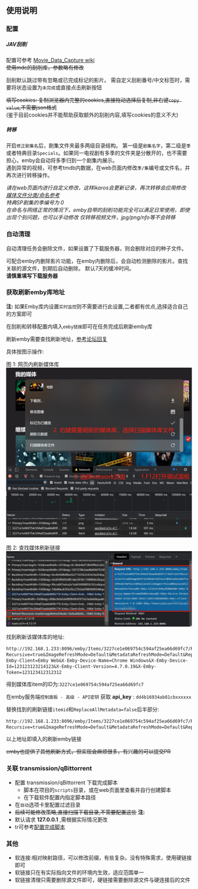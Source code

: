 
## 使用说明

### 配置

##### JAV刮削

配置可参考 [Movie_Data_Capture wiki](https://github.com/yoshiko2/Movie_Data_Capture/wiki)<br>
~~使用mdc的刮削库，参数略有修改~~

刮削默认跳过带有忽略或已完成标记的影片。
需自定义刮削番号/中文标签时，需要将状态设置为`未完成`或直接点击刷新按钮

~~填写cookies: 复制浏览器内完整的cookies,直接拖动选择后复制,非右键`copy value`,不需要json格式~~<br>
(鉴于目前cookies并不能帮助获取额外的刮削内容,填写cookies的意义不大)

##### 转移

开启`修正剧集名`后，剧集文件夹最多两级目录结构。
第一级是`剧集名字`，第二级是`季`或者特典目录`Specials`。如果同一电视剧有多季的文件夹是分散开的，也不需要担心，emby会自动将多季归到一个剧集内展示。<br>
遇到异常的视频，可参考tmdb内数据，在web页面内修改`季/集`编号或文件名，并再次进行转移操作。

_请在web页面内进行自定义修改，这样ikaros会更新记录，再次转移会应用修改_<br>
_[媒体文件分类/命名参考](https://suwmlee.github.io/posts/2021/12/05/%E5%AA%92%E4%BD%93%E6%96%87%E4%BB%B6%E5%91%BD%E5%90%8D.html)_<br>
_特典SP剧集的季编号为 0_<br>
_在命名与网络正常的情况下，emby自带的刮削功能完全可以满足日常使用，即使出现个别问题，也可以手动修改_
_仅转移视频文件，jpg/png/nfo等不会转移_

### 自动清理

自动清理任务会删除文件，如果设置了下载服务器，则会删除对应的种子文件。

可配合emby内删除影片功能，在emby内删除后，会自动检测删除的影片。查找关联的源文件，到期后自动删除。
默认7天的缓冲时间。
<br>
__请慎重填写下载服务器__

### 获取刷新emby库地址

__注:__ 如果Emby库内设置`实时监控`则不需要进行此设置,二者都有优点,选择适合自己的方案即可

在刮削和转移配置内填入`emby链接`即可在任务完成后刷新emby库

刷新emby需要查找刷新地址，[参考论坛回复](https://emby.media/community/index.php?/topic/50862-trigger-a-library-rescan-via-cmd-line/&do=findComment&comment=487929)

具体按图示操作:

图 1: 网页内刷新媒体库<br>
<img src="imgs/emby1.jpg" alt="emby-1" width="600"/>

图 2: 查找媒体刷新链接<br>
<img src="imgs/emby2.jpg" alt="emby-2" width="600"/>

找到刷新该媒体库的地址:
```
http://192.168.1.233:8096/emby/Items/3227ce1e069754c594af25ea66d69fc7/Refresh?Recursive=true&ImageRefreshMode=Default&MetadataRefreshMode=Default&ReplaceAllImages=false&ReplaceAllMetadata=false&X-Emby-Client=Emby Web&X-Emby-Device-Name=Chrome Windows&X-Emby-Device-Id=123123123214123&X-Emby-Client-Version=4.7.0.19&X-Emby-Token=123123412312312
```

得到媒体库item的ID为:`3227ce1e069754c594af25ea66d69fc7`

在emby服务端`控制面板 - 高级 - API密钥` 获取 __api_key__ : `dd4b16934ab81cbxxxxxx`

替换找到的刷新链接`itemid`和`ReplaceAllMetadata=false`后半部分:
```
http://192.168.1.233:8096/emby/Items/3227ce1e069754c594af25ea66d69fc7/Refresh?Recursive=true&ImageRefreshMode=Default&MetadataRefreshMode=Default&ReplaceAllImages=false&ReplaceAllMetadata=false&api_key=dd4b16934ab81cbxxxxxx
```

以上地址即填入的刷新emby链接

~~emby也提供了其他刷新方式，但实现会麻烦很多，有兴趣的可以提交PR~~

### 关联 transmission/qBittorrent

- 配置 transmission/qBittorrent 下载完成脚本
  - 脚本在项目的`scripts`目录，或在web页面里查看并自行创建脚本
  - 在下载软件配置内指定脚本路径
- 在`自动`选项卡里配置过滤目录
- ~~后续可能修改策略,直接扫描下载目录,不需要配置这些~~
__注:__ 
- 默认请求 __127.0.0.1__ ,需根据实际情况更改
- tr可参考[配置完成脚本](https://github.com/ronggang/transmission-web-control/wiki/About-script-torrent-done-filename)

### 其他

- 软连接:相对映射路径，可以修改前缀，有些复杂。没有特殊需求，使用硬链接即可
- 软链接只在有实际指向文件的环境内生效，适应范围单一
- 软链接清理只需要删除源文件即可，硬链接需要删除源文件与硬连接后的文件

